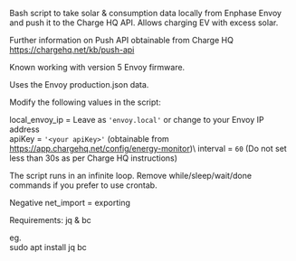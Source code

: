 Bash script to take solar & consumption data locally from Enphase Envoy and push it to the Charge HQ API.
Allows charging EV with excess solar.

Further information on Push API obtainable from Charge HQ https://chargehq.net/kb/push-api 

Known working with version 5 Envoy firmware.  

Uses the Envoy production.json data.

Modify the following values in the script:

local_envoy_ip = Leave as `'envoy.local'` or change to your Envoy IP address  
apiKey = `'<your apiKey>'` (obtainable from https://app.chargehq.net/config/energy-monitor)\ 
interval = `60` (Do not set less than 30s as per Charge HQ instructions) 

The script runs in an infinite loop. Remove while/sleep/wait/done commands if you prefer to use crontab. 

Negative net_import = exporting  

Requirements: jq & bc

eg.  
sudo apt install jq bc
